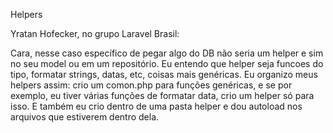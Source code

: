 Helpers

Yratan Hofecker, no grupo Laravel Brasil:

Cara, nesse caso específico de pegar algo do DB não seria um helper e sim no seu model ou em um repositório.
Eu entendo que helper seja funcoes do tipo, formatar strings, datas, etc, coisas mais genéricas.
Eu organizo meus helpers assim: crio um comon.php para funções genéricas, e se por exemplo, eu tiver várias funções de formatar data, crio um helper só para isso.
E também eu crio dentro de uma pasta helper e dou autoload nos arquivos que estiverem dentro dela.


